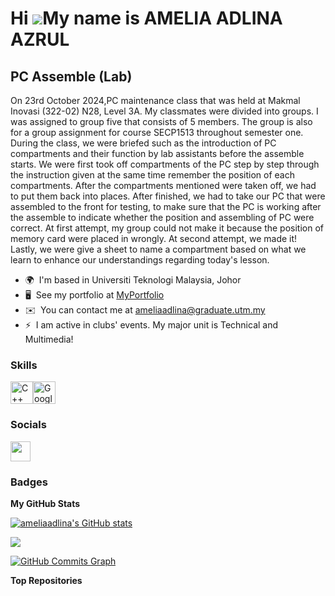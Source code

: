 Hi ![](https://user-images.githubusercontent.com/18350557/176309783-0785949b-9127-417c-8b55-ab5a4333674e.gif)My name is AMELIA ADLINA AZRUL
===========================================================================================================================================

PC Assemble (Lab)
-----------------

On 23rd October 2024,PC maintenance class that was held at Makmal Inovasi (322-02) N28, Level 3A. My classmates were divided into groups. I was assigned to group five that consists of 5 members. The group is also for a group assignment for course SECP1513 throughout semester one. During the class, we were briefed such as the introduction of PC compartments and their function by lab assistants before the assemble starts. We were first took off compartments of the PC step by step through the instruction given at the same time remember the position of each compartments. After the compartments mentioned were taken off, we had to put them back into places. After finished, we had to take our PC that were assembled to the front for testing, to make sure that the PC is working after the assemble to indicate whether the position and assembling of PC were correct. At first attempt, my group could not make it because the position of memory card were placed in wrongly. At second attempt, we made it! Lastly, we were give a sheet to name a compartment based on what we learn to enhance our understandings regarding today's lesson.

* 🌍  I'm based in Universiti Teknologi Malaysia, Johor
* 🖥️  See my portfolio at [MyPortfolio](http://ztm.com)
* ✉️  You can contact me at [ameliaadlina@graduate.utm.my](mailto:ameliaadlina@graduate.utm.my)
* ⚡  I am active in clubs' events. My major unit is Technical and Multimedia!

### Skills


<p align="left">
<a href="https://docs.microsoft.com/en-us/cpp/?view=msvc-170" target="_blank" rel="noreferrer"><img src="https://raw.githubusercontent.com/danielcranney/readme-generator/main/public/icons/skills/cplusplus-colored.svg" width="36" height="36" alt="C++" /></a><a href="https://cloud.google.com/" target="_blank" rel="noreferrer"><img src="https://raw.githubusercontent.com/danielcranney/readme-generator/main/public/icons/skills/googlecloud-colored.svg" width="36" height="36" alt="Google Cloud" /></a>
</p>


### Socials

<p align="left"> <a href="https://www.github.com/ameliaadlina" target="_blank" rel="noreferrer"> <picture> <source media="(prefers-color-scheme: dark)" srcset="https://raw.githubusercontent.com/danielcranney/readme-generator/main/public/icons/socials/github-dark.svg" /> <source media="(prefers-color-scheme: light)" srcset="https://raw.githubusercontent.com/danielcranney/readme-generator/main/public/icons/socials/github.svg" /> <img src="https://raw.githubusercontent.com/danielcranney/readme-generator/main/public/icons/socials/github.svg" width="32" height="32" /> </picture> </a></p>

### Badges

<b>My GitHub Stats</b>

<a href="http://www.github.com/ameliaadlina"><img src="https://github-readme-stats.vercel.app/api?username=ameliaadlina&show_icons=true&hide=&count_private=true&title_color=0891b2&text_color=ffffff&icon_color=0891b2&bg_color=1c1917&hide_border=true&show_icons=true" alt="ameliaadlina's GitHub stats" /></a>

<a href="http://www.github.com/ameliaadlina"><img src="https://github-readme-streak-stats.herokuapp.com/?user=ameliaadlina&stroke=ffffff&background=1c1917&ring=0891b2&fire=0891b2&currStreakNum=ffffff&currStreakLabel=0891b2&sideNums=ffffff&sideLabels=ffffff&dates=ffffff&hide_border=true" /></a>

<a href="http://www.github.com/ameliaadlina"><img src="https://github-readme-activity-graph.cyclic.app/graph?username=ameliaadlina&bg_color=1c1917&color=ffffff&line=0891b2&point=ffffff&area_color=1c1917&area=true&hide_border=true&custom_title=GitHub%20Commits%20Graph" alt="GitHub Commits Graph" /></a>

<b>Top Repositories</b>

<div width="100%" align="center"></div><br /><br /><br /><br /><br /><br /><br />
